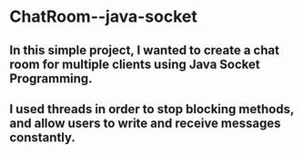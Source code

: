 # ChatRoom--java-socket
## In this simple project, I wanted to create a chat room for multiple clients using Java Socket Programming.
## I used threads in order to stop blocking methods, and allow users to write and receive messages constantly.
